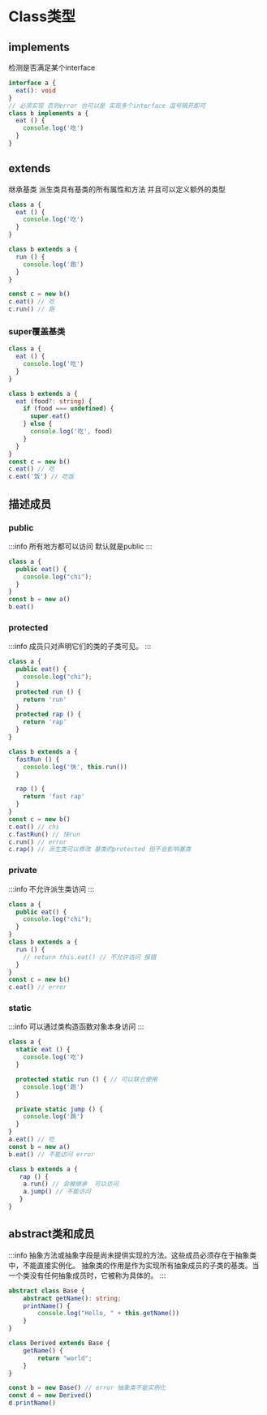 # Class类型

## implements
检测是否满足某个interface
```ts
interface a {
  eat(): void
}
// 必须实现 否则error 也可以是 实现多个interface 逗号隔开即可
class b implements a { 
  eat () {
    console.log('吃')
  }
}
```

## extends
继承基类 派生类具有基类的所有属性和方法 并且可以定义额外的类型
```ts
class a {
  eat () {
    console.log('吃')
  }
}

class b extends a {
  run () {
    console.log('跑')
  }
}

const c = new b()
c.eat() // 吃
c.run() // 跑
```

### super覆盖基类
```ts
class a {
  eat () {
    console.log('吃')
  }
}

class b extends a {
  eat (food?: string) {
    if (food === undefined) {
      super.eat()
    } else {
      console.log('吃', food)
    }
  }
}
const c = new b()
c.eat() // 吃
c.eat('饭') // 吃饭
```

## 描述成员

### public
:::info
所有地方都可以访问 默认就是public
:::
```ts
class a {
  public eat() {
    console.log("chi");
  }
}
const b = new a()
b.eat()
```

### protected
:::info
成员只对声明它们的类的子类可见。
:::
```ts
class a {
  public eat() {
    console.log("chi");
  }
  protected run () {
    return 'run'
  }
  protected rap () {
    return 'rap'
  }
}

class b extends a {
  fastRun () {
    console.log('快', this.run())
  }

  rap () {
    return 'fast rap'
  }
}
const c = new b()
c.eat() // chi
c.fastRun() // 快run
c.run() // error
c.rap() // 派生类可以修改 基类的protected 但不会影响基类
```

### private
:::info
不允许派生类访问
:::
```ts
class a {
  public eat() {
    console.log("chi");
  }
}
class b extends a {
  run () {
    // return this.eat() // 不允许访问 报错
  }
}
const c = new b()
c.eat() // error
```

### static
:::info
可以通过类构造函数对象本身访问
:::
```ts
class a {
  static eat () {
    console.log('吃')
  }

  protected static run () { // 可以联合使用
    console.log('跑')
  }

  private static jump () {
    console.log('跳')
  }
}
a.eat() // 吃
const b = new a()
b.eat() // 不能访问 error

class b extends a {
   rap () {
    a.run() // 会被继承  可以访问
    a.jump() // 不能访问
   }
}
```

## abstract类和成员
:::info
抽象方法或抽象字段是尚未提供实现的方法。这些成员必须存在于抽象类中，不能直接实例化。
抽象类的作用是作为实现所有抽象成员的子类的基类。当一个类没有任何抽象成员时，它被称为具体的。
:::
```ts
abstract class Base {
    abstract getName(): string;
    printName() {
        console.log("Hello, " + this.getName())
    }
}

class Derived extends Base {
    getName() {
        return "world";
    }
}

const b = new Base() // error 抽象类不能实例化
const d = new Derived()
d.printName()
```